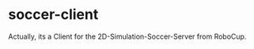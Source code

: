 soccer-client
=============

Actually, its a Client for the 2D-Simulation-Soccer-Server from RoboCup.
